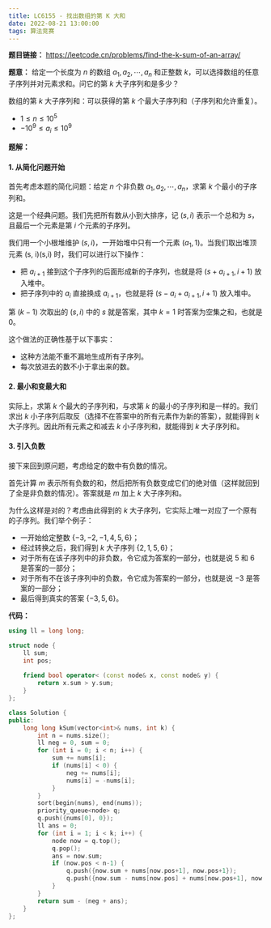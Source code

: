 ```yaml
---
title: LC6155 - 找出数组的第 K 大和
date: 2022-08-21 13:00:00
tags: 算法竞赛
---
```

**题目链接：** https://leetcode.cn/problems/find-the-k-sum-of-an-array/

**题意：** 给定一个长度为 $n$ 的数组 $a_1, a_2, \cdots, a_n$ 和正整数 $k$，可以选择数组的任意子序列并对元素求和。问它的第 $k$ 大子序列和是多少？

数组的第 $k$ 大子序列和：可以获得的第 $k$ 个最大子序列和（子序列和允许重复）。
- $1\le n\le 10^5$
- $-10^9\le a_i\le 10^9$

**题解：** 

#### 1. 从简化问题开始

首先考虑本题的简化问题：给定 $n$ 个非负数 $a_1, a_2, \cdots, a_n$，求第 $k$ 个最小的子序列和。

这是一个经典问题。我们先把所有数从小到大排序，记 $(s, i)$ 表示一个总和为 $s$，且最后一个元素是第 $i$ 个元素的子序列。

我们用一个小根堆维护 $(s, i)$，一开始堆中只有一个元素 $(a_1, 1)$。当我们取出堆顶元素 (s, i)(s,i) 时，我们可以进行以下操作：
- 把 $a_{i + 1}$ 接到这个子序列的后面形成新的子序列，也就是将 $(s + a_{i + 1}, i + 1)$ 放入堆中。
- 把子序列中的 $a_i$ 直接换成 $a_{i + 1}$，也就是将 $(s - a_i + a_{i + 1}, i + 1)$ 放入堆中。

第 $(k - 1)$ 次取出的 $(s, i)$ 中的 $s$ 就是答案，其中 $k = 1$ 时答案为空集之和，也就是 $0$。

这个做法的正确性基于以下事实：
- 这种方法能不重不漏地生成所有子序列。
- 每次放进去的数不小于拿出来的数。

#### 2. 最小和变最大和

实际上，求第 $k$ 个最大的子序列和，与求第 $k$ 的最小的子序列和是一样的。我们求出 $k$ 小子序列后取反（选择不在答案中的所有元素作为新的答案），就能得到 $k$ 大子序列。因此所有元素之和减去 $k$ 小子序列和，就能得到 $k$ 大子序列和。

#### 3. 引入负数

接下来回到原问题，考虑给定的数中有负数的情况。

首先计算 $m$ 表示所有负数的和，然后把所有负数变成它们的绝对值（这样就回到了全是非负数的情况）。答案就是 $m$ 加上 $k$ 大子序列和。

为什么这样是对的？考虑由此得到的 $k$ 大子序列，它实际上唯一对应了一个原有的子序列。我们举个例子：
- 一开始给定整数 $\{-3, -2, -1, 4, 5, 6\}$；
- 经过转换之后，我们得到 $k$ 大子序列 $\{2, 1, 5, 6\}$；
- 对于所有在该子序列中的非负数，令它成为答案的一部分，也就是说 $5$ 和 $6$ 是答案的一部分；
- 对于所有不在该子序列中的负数，令它成为答案的一部分，也就是说 $−3$ 是答案的一部分；
- 最后得到真实的答案 $\{-3, 5, 6\}$。

**代码：**
```c++
using ll = long long;

struct node {
    ll sum;
    int pos;
    
    friend bool operator< (const node& x, const node& y) {
        return x.sum > y.sum;
    }
};

class Solution {
public:
    long long kSum(vector<int>& nums, int k) {
        int n = nums.size();
        ll neg = 0, sum = 0;
        for (int i = 0; i < n; i++) {
            sum += nums[i];
            if (nums[i] < 0) {
                neg += nums[i];
                nums[i] = -nums[i];
            }
        }
        sort(begin(nums), end(nums));
        priority_queue<node> q;
        q.push({nums[0], 0});
        ll ans = 0;
        for (int i = 1; i < k; i++) {
            node now = q.top();
            q.pop();
            ans = now.sum;
            if (now.pos < n-1) {
                q.push({now.sum + nums[now.pos+1], now.pos+1});
                q.push({now.sum - nums[now.pos] + nums[now.pos+1], now.pos+1});
            }
        }
        return sum - (neg + ans);
    }
};
```